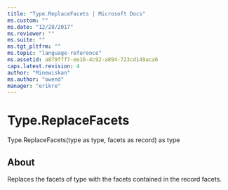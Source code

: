 ```yaml
---
title: "Type.ReplaceFacets | Microsoft Docs"
ms.custom: ""
ms.date: "12/28/2017"
ms.reviewer: ""
ms.suite: ""
ms.tgt_pltfrm: ""
ms.topic: "language-reference"
ms.assetid: a879fff7-ee16-4c92-a894-723cd149aca6
caps.latest.revision: 4
author: "Minewiskan"
ms.author: "owend"
manager: "erikre"
---
```

# Type.ReplaceFacets
Type.ReplaceFacets(type as type, facets as record) as type  
  
## About  
Replaces the facets of type with the facets contained in the record facets.  
  
